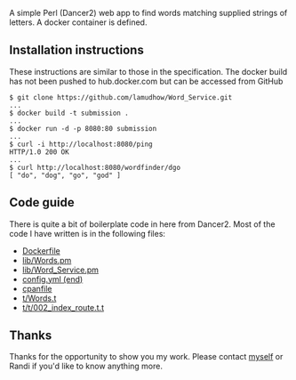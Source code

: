 A simple Perl (Dancer2) web app to find words matching supplied
strings of letters. A docker container is defined.

## Installation instructions

These instructions are similar to those in the specification. The
docker build has not been pushed to hub.docker.com but can be accessed
from GitHub

```
$ git clone https://github.com/lamudhow/Word_Service.git
...
$ docker build -t submission .
...
$ docker run -d -p 8080:80 submission
...
$ curl -i http://localhost:8080/ping
HTTP/1.0 200 OK
...
$ curl http://localhost:8080/wordfinder/dgo
[ "do", "dog", "go", "god" ]
```

## Code guide

There is quite a bit of boilerplate code in here from Dancer2. Most of
the code I have written is in the following files:

- [Dockerfile](/Dockerfile)
- [lib/Words.pm](/lib/Words.pm)
- [lib/Word_Service.pm](/lib/Word_Service.pm)
- [config.yml (end)](/config.yml)
- [cpanfile](/cpanfile)
- [t/Words.t](/t/Words.t)
- [t/t/002_index_route.t.t](/t/t/002_index_route.t.t)

## Thanks

Thanks for the opportunity to show you my work. Please contact
[myself](mailto:michael.brader@gmail.com) or Randi if you'd like to
know anything more.
